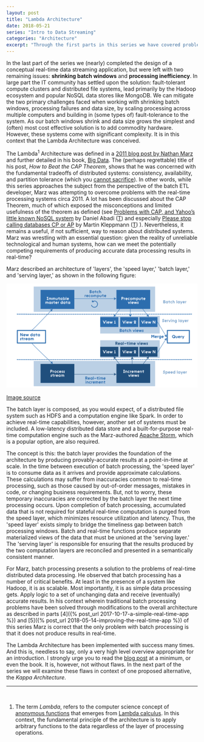 ```yaml
---
layout: post 
title: "Lambda Architecture"
date: 2018-05-21
series: "Intro to Data Streaming"
categories: "Architecture"
excerpt: "Through the first parts in this series we have covered problems with batch ETL processes and conceptually designed a real-time data processing system. In this post the series shifts to looking at reference architectures that have been successfully used to implement real-time data streaming solutions. The first of these is known as the Lambda Architecture."
---
```


In the last part of the series we (nearly) completed the design of a conceptual real-time data streaming application, but were left with two remaining issues: **shrinking batch windows** and **processing inefficiency**. In large part the IT community has settled upon the solution: fault-tolerant compute clusters and distributed file systems, lead primarily by the Hadoop ecosystem and popular NoSQL data stores like MongoDB. We can mitigate the two primary challenges faced when working with shrinking batch windows, processing failures and data size, by scaling processing across multiple computers and building in (some types of) fault-tolerance to the system. As our batch windows shrink and data size grows the simplest and (often) most cost effective solution is to add commodity hardware. However, these systems come with significant complexity. It is in this context that the Lambda Architecture was conceived. 

The Lambda<sup>1</sup> Architecture was defined in a [2011 blog post by Nathan Marz](http://nathanmarz.com/blog/how-to-beat-the-cap-theorem.html) and  further detailed in his book, [Big Data](https://www.manning.com/books/big-data). The (perhaps regrettable) title of his post, _How to Beat the CAP Theorem_, shows that he was concerned with the fundamental tradeoffs of distributed systems: consistency, availability, and partition tolerance (which you [cannot sacrifice](https://codahale.com/you-cant-sacrifice-partition-tolerance/)). In other words, while this series approaches the subject from the perspective of the batch ETL developer, Marz was attempting to overcome problems with the real-time processing systems circa 2011. A lot has been discussed about the CAP Theorem, much of which exposed the misconceptions and limited usefulness of the theorem as defined (see [Problems with CAP, and Yahoo’s little known NoSQL system](http://dbmsmusings.blogspot.com/2010/04/problems-with-cap-and-yahoos-little.html) by Daniel Abadi ([T](https://twitter.com/daniel_abadi)) and especially [Please stop calling databases CP or AP](https://martin.kleppmann.com/2015/05/11/please-stop-calling-databases-cp-or-ap.html) by Martin Kleppmann ([T](https://twitter.com/martinkl)) ). Nevertheless, it remains a useful, if not sufficient, way to reason about distributed systems. Marz was wrestling with an essential question: given the reality of unreliable technological and human systems, how can we meet the potentially competing requirements of producing accurate data processing results in real-time?

Marz described an architecture of 'layers', the 'speed layer,' 'batch layer,' and 'serving layer,' as shown in the following figure: 

<p><center><img src="/assets/images/lambda.png" alt="Lambda Architecture"></center></p>

[Image source](https://dzone.com/articles/lambda-architecture-with-apache-spark)

The batch layer is composed, as you would expect, of a distributed file system such as HDFS and a computation engine like Spark. In order to achieve real-time capabilities, however, another set of systems must be included. A low-latency distributed data store and a built-for-purpose real-time computation engine such as the Marz-authored [Apache Storm](http://storm.apache.org/), which is a popular option, are also required. 

The concept is this: the batch layer provides the foundation of the architecture by producing provably-accurate results at a point-in-time at  scale. In the time between execution of batch processing, the 'speed layer' is to consume data as it arrives and provide approximate calculations. These calculations may suffer from inaccuracies common to real-time processing, such as those caused by out-of-order messages, mistakes in code, or changing business requirements. But, not to worry, these temporary inaccuracies are corrected by the batch layer the next time processing occurs. Upon completion of batch processing, accumulated data that is not required for stateful real-time computation is purged from the speed layer, which minimizes resource utilization and latency. Thus, the 'speed layer' exists simply to bridge the timeliness gap between batch processing windows. Batch and real-time functions produce separate materialized views of the data that must be unioned at the 'serving layer.' The 'serving layer' is responsible for ensuring that the results produced by the two computation layers are reconciled and presented in a semantically consistent manner. 

For Marz, batch processing presents a solution to the problems of real-time distributed data processing. He observed that batch processing has a number of critical benefits. At least in the presence of a system like Hadoop, it is as scalable. Most importantly, it is as simple data processing gets. Apply logic to a set of unchanging data and receive (eventually) accurate results. In his context wherein traditional batch processing problems have been solved through modifications to the overall architecture as described in parts [4]({% post_url 2017-10-17-a-simple-real-time-app %}) and [5]({% post_url 2018-05-14-improving-the-real-time-app %}) of this series Marz is correct that the only problem with batch processing is that it does not produce results in real-time. 

The Lambda Architecture has been implemented with success many times. And this is, needless to say, only a very high level overview appropriate for an introduction. I strongly urge you to read the [blog post](http://nathanmarz.com/blog/how-to-beat-the-cap-theorem.html) at a minimum, or even the book. It is, however, not without flaws. In the next part of the series we will examine these flaws in context of one proposed alternative, the _Kappa Architecture_.

----  
&nbsp;
1. The term _Lambda_, refers to the computer science concept of [anonymous functions](https://en.wikipedia.org/wiki/Anonymous_function) that emerges from [Lambda calculus](https://en.wikipedia.org/wiki/Lambda_calculus). In this context, the fundamental principle of the architecture is to apply arbitrary functions to the data regardless of the layer of processing operations.


